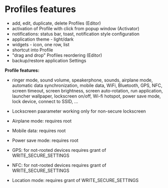 Profiles features
======================

- add, edit, duplicate, delete Profiles (Editor)
- activation of Profile with click from popup window (Activator)
- notifications: status bar, toast, notification style configuration
- application theme - light/dark
- widgets - icon, one row, list
- shortcut into Profile
- "drag and drop" Profiles reordering (Editor)
- backup/restore application Settings

__Profile features:__
- ringer mode, sound volume, speakerphone, sounds, airplane mode, automatic data synchronization, mobile data, WiFi, Bluetooth, GPS, NFC, screen timeout, screen brightness, screen auto-rotation, run application, launcher wallpaper, lockscreen on/off, Wi-fi hotspot, power save mode, lock device, connect to SSID, ...

- Lockscreen paarameter working only for non-secure lockscreen
- Airplane mode: requires root
- Mobile data: requires root
- Power save mode: requires root
- GPS: for not-rooted devices requires grant of WRITE_SECURE_SETTINGS
- NFC: for not-rooted devices requires grant of WRITE_SECURE_SETTINGS
- Location mode: requires grant of WRITE_SECURE_SETTINGS


